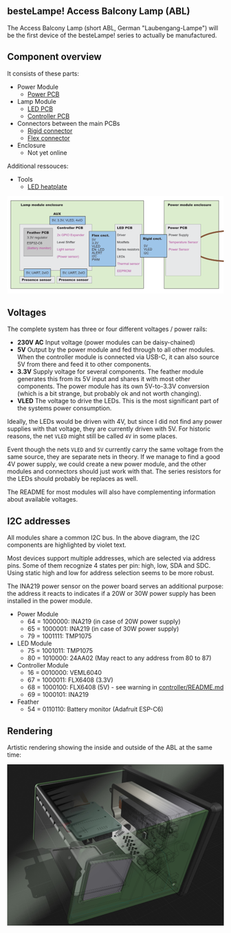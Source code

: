 <!--
SPDX-FileCopyrightText: 2024 Lena Schimmel <mail@lenaschimmel.de>
SPDX-License-Identifier: CC-BY-SA-4.0

[besteLampe!](https://lenaschimmel.de/besteLampe!) © 2024 by [Lena Schimmel](mailto:mail@lenaschimmel.de) is licensed under [CC BY-SA 4.0](http://creativecommons.org/licenses/by-sa/4.0/?ref=chooser-v1)
-->
## besteLampe! Access Balcony Lamp (ABL)
The Access Balcony Lamp (short ABL, German "Laubengang-Lampe") will be the first device of the besteLampe! series to actually be manufactured.

## Component overview
It consists of these parts:
 - Power Module
   - [Power PCB](./power/)
 - Lamp Module 
   - [LED PCB](./LED_Module_E/)
   - [Controller PCB](./controller/)
 - Connectors between the main PCBs
   - [Rigid connector](./rigid_connector/)
   - [Flex connector](./flex_connector/)
 - Enclosure
   - Not yet online

Additional ressouces:
 - Tools
   - [LED heatplate](./LED_heatplate/)

![Simplified diagram of modules and components](./ABL%20Components.png)

## Voltages
The complete system has three or four different voltages / power rails:
 - **230V AC** Input voltage (power modules can be daisy-chained)
 - **5V** Output by the power module and fed through to all other modules. When the controller module is connected via USB-C, it can also source 5V from there and feed it to other components.
 - **3.3V** Supply voltage for several components. The feather module generates this from its 5V input and shares it with most other components. The power module has its own 5V-to-3.3V conversion (which is a bit strange, but probably ok and not worth changing).
 - **VLED** The voltage to drive the LEDs. This is the most significant part of the systems power consumption.

Ideally, the LEDs would be driven with 4V, but since I did not find any power supplies with that voltage, they are currently driven with 5V. For historic reasons, the net `VLED` might still be called `4V` in some places.

Event though the nets `VLED` and `5V` currently carry the same voltage from the same source, they are separate nets in theory. If we manage to find a good 4V power supply, we could create a new power module, and the other modules and connectors should just work with that. The series resistors for the LEDs should probably be replaces as well.

The README for most modules will also have complementing information about available voltages.

## I2C addresses
All modules share a common I2C bus. In the above diagram, the I2C components are highlighted by violet text.

Most devices support multiple addresses, which are selected via address pins. Some of them recognize 4 states per pin: high, low, SDA and SDC. Using static high and low for address selection seems to be more robust.

The INA219 power sensor on the power board serves an additional purpose: the address it reacts to indicates if a 20W or 30W power supply has been installed in the power module.

 - Power Module
    - 64 = 1000000: INA219 (in case of 20W power supply)
    - 65 = 1000001: INA219 (in case of 30W power supply)
    - 79 = 1001111: TMP1075
 - LED Module
    - 75 = 1001011: TMP1075
    - 80 = 1010000: 24AA02 (May react to any address from 80 to 87)
 - Controller Module
    - 16 = 0010000: VEML6040
    - 67 = 1000011: FLX6408 (3.3V)
    - 68 = 1000100: FLX6408 (5V) - see warning in [controller/README.md](cont)
    - 69 = 1000101: INA219
 - Feather
    - 54 = 0110110:	Battery monitor (Adafruit ESP-C6)

## Rendering
Artistic rendering showing the inside and outside of the ABL at the same time:

![Image as described above](../../assets/enclosure_semi.jpg)